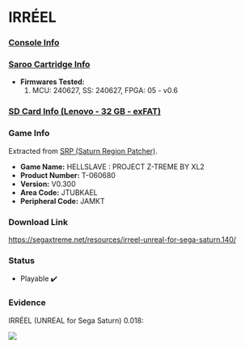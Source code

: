 # IRRÉEL

### [Console Info](../../../../../Info/Consoles/VA13/README.md)

### [Saroo Cartridge Info](../../../../../Info/Cartridges/RetroGameParadiseStore/1.32F/README.md)

- <b>Firmwares Tested:</b>
  1. MCU: 240627, SS: 240627, FPGA: 05 - v0.6

### [SD Card Info (Lenovo - 32 GB - exFAT)](../../../../../Info/SdCards/Lenovo/32GB/exfat/README.md)

### Game Info

Extracted from [SRP (Saturn Region Patcher)](https://segaxtreme.net/resources/saturn-region-patcher.81/download).

- <b>Game Name:</b> HELLSLAVE : PROJECT Z-TREME BY XL2
- <b>Product Number:</b> T-060680
- <b>Version:</b> V0.300
- <b>Area Code:</b> JTUBKAEL
- <b>Peripheral Code:</b> JAMKT

### Download Link

https://segaxtreme.net/resources/irreel-unreal-for-sega-saturn.140/

### Status

- Playable :heavy_check_mark:

### Evidence

IRRÉEL (UNREAL for Sega Saturn) 0.018:

[![](https://img.youtube.com/vi/SZ_ZBc4fNy4/0.jpg)](https://www.youtube.com/watch?v=SZ_ZBc4fNy4)
